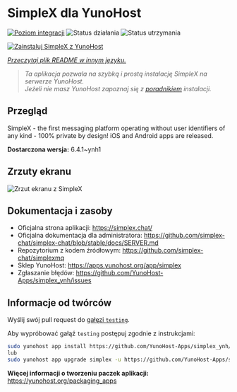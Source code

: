 <!--
To README zostało automatycznie wygenerowane przez <https://github.com/YunoHost/apps/tree/master/tools/readme_generator>
Nie powinno być ono edytowane ręcznie.
-->

# SimpleX dla YunoHost

[![Poziom integracji](https://apps.yunohost.org/badge/integration/simplex)](https://ci-apps.yunohost.org/ci/apps/simplex/)
![Status działania](https://apps.yunohost.org/badge/state/simplex)
![Status utrzymania](https://apps.yunohost.org/badge/maintained/simplex)

[![Zainstaluj SimpleX z YunoHost](https://install-app.yunohost.org/install-with-yunohost.svg)](https://install-app.yunohost.org/?app=simplex)

*[Przeczytaj plik README w innym języku.](./ALL_README.md)*

> *Ta aplikacja pozwala na szybką i prostą instalację SimpleX na serwerze YunoHost.*  
> *Jeżeli nie masz YunoHost zapoznaj się z [poradnikiem](https://yunohost.org/install) instalacji.*

## Przegląd

SimpleX - the first messaging platform operating without user identifiers of any kind - 100% private by design! iOS and Android apps are released.

**Dostarczona wersja:** 6.4.1~ynh1

## Zrzuty ekranu

![Zrzut ekranu z SimpleX](./doc/screenshots/conversation.png)

## Dokumentacja i zasoby

- Oficjalna strona aplikacji: <https://simplex.chat/>
- Oficjalna dokumentacja dla administratora: <https://github.com/simplex-chat/simplex-chat/blob/stable/docs/SERVER.md>
- Repozytorium z kodem źródłowym: <https://github.com/simplex-chat/simplexmq>
- Sklep YunoHost: <https://apps.yunohost.org/app/simplex>
- Zgłaszanie błędów: <https://github.com/YunoHost-Apps/simplex_ynh/issues>

## Informacje od twórców

Wyślij swój pull request do [gałęzi `testing`](https://github.com/YunoHost-Apps/simplex_ynh/tree/testing).

Aby wypróbować gałąź `testing` postępuj zgodnie z instrukcjami:

```bash
sudo yunohost app install https://github.com/YunoHost-Apps/simplex_ynh/tree/testing --debug
lub
sudo yunohost app upgrade simplex -u https://github.com/YunoHost-Apps/simplex_ynh/tree/testing --debug
```

**Więcej informacji o tworzeniu paczek aplikacji:** <https://yunohost.org/packaging_apps>
